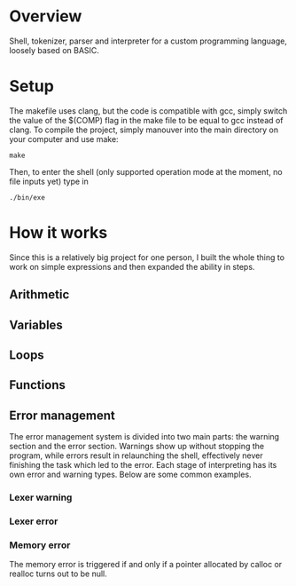# Overview
Shell, tokenizer, parser and interpreter for a custom programming language, loosely based on BASIC.

# Setup
The makefile uses clang, but the code is compatible with gcc, simply switch the value of the $(COMP) flag in the make file to be equal to gcc instead of clang.
To compile the project, simply manouver into the main directory on your computer and use make:

```
make
```

Then, to enter the shell (only supported operation mode at the moment, no file inputs yet) type in

```
./bin/exe
```

# How it works
Since this is a relatively big project for one person, I built the whole thing to work on simple expressions and then expanded the ability in steps.
## Arithmetic
## Variables
## Loops
## Functions
## Error management
The error management system is divided into two main parts: the warning section and the error section. Warnings show up without stopping the program, while errors result in relaunching the shell, effectively never finishing the task which led to the error.
Each stage of interpreting has its own error and warning types. Below are some common examples.
### Lexer warning

### Lexer error

### Memory error
The memory error is triggered if and only if a pointer allocated by calloc or realloc turns out to be null.

 
